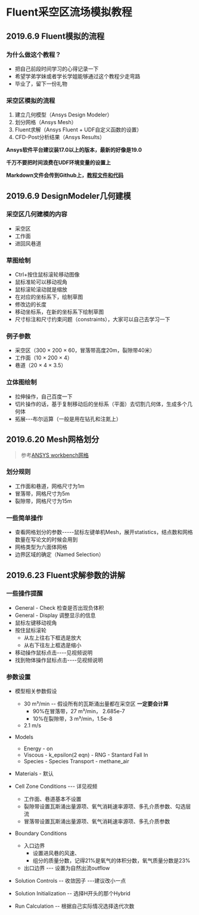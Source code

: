 # Fluent采空区流场模拟教程

## 2019.6.9 Fluent模拟的流程

### 为什么做这个教程？

- 把自己前段时间学习的心得记录一下
- 希望学弟学妹或者学长学姐能够通过这个教程少走弯路
- 毕业了，留下一份礼物

### 采空区模拟的流程

1. 建立几何模型（Ansys Design Modeler）
2. 划分网格（Ansys Mesh）
3. Fluent求解（Ansys Fluent + UDF自定义函数的设置）
4. CFD-Post分析结果（Ansys Results）

**Ansys软件平台建议装17.0以上的版本，最新的好像是19.0**

**千万不要把时间浪费在UDF环境变量的设置上**

**Markdown文件会传到Github上，[教程文件和代码](https://github.com/bbkgl/goaf)**

##  2019.6.9 DesignModeler几何建模

### 采空区几何建模的内容

- 采空区
- 工作面
- 进回风巷道

### 草图绘制

- Ctrl+按住鼠标滚轮移动图像
- 鼠标准轮可以移动视角
- 鼠标滚轮滚动就是缩放
- 在对应的坐标系下，绘制草图
- 修改边的长度
- 移动坐标系，在新的坐标系下绘制草图
- 尺寸标注和尺寸约束问题（constraints），大家可以自己去学习一下

### 例子参数

- 采空区（300 × 200 × 60，冒落带高度20m，裂隙带40米）
- 工作面（10 × 200 × 4）
- 巷道（20 × 4 × 3.5）

### 立体图绘制

- 拉伸操作，自己百度一下
- 切片操作的话，基于复制移动后的坐标系（平面）去切割几何体，生成多个几何体
- 拓展---布尔运算（一般是用在钻孔和注氮上）

## 2019.6.20 Mesh网格划分

> 参考[ANSYS workbench网格](https://www.bilibili.com/video/av21182764?from=search&seid=5245891783888294417 )

### 划分规则

- 工作面和巷道，网格尺寸为1m
- 冒落带，网格尺寸为5m
- 裂隙带，网格尺寸为15m

### 一些简单操作

- 查看网格划分的参数-----鼠标左键单机Mesh，展开statistics，结点数和网格数量在写论文的时候会用到
- 网格类型为六面体网格
- 边界区域的确定（Named Selection）

## 2019.6.23 Fluent求解参数的讲解

### 一些操作提醒

- General - Check 检查是否出现负体积
- General - Display 调整显示的信息
- 鼠标左键移动视角
- 按住鼠标滚轮
  - 从左上往右下框选是放大
  - 从右下往左上框选是缩小
- 移动操作鼠标点击----见视频说明
- 找到物体操作鼠标点击----见视频说明

### 参数设置

- 模型相关参数假设
  - 30 m³/min -- 假设所有的瓦斯涌出量都在采空区 **一定要会计算**
    - 90%在冒落带，27 m³/min， 2.685e-7
    - 10%在裂隙带，3 m³/min，1.5e-8
  - 2.1 m/s

- Models
  - Energy - on
  - Viscous - k_epsilon(2 eqn) - RNG - Stantard Fall In
  - Species - Species Transport - methane_air
- Materials - 默认
- Cell Zone Conditions --- 详见视频
  - 工作面、巷道基本不设置
  - 裂隙带设置瓦斯涌出量源项、氧气消耗速率源项、多孔介质参数、勾选层流
  - 冒落带设置瓦斯涌出量源项、氧气消耗速率源项、多孔介质参数
- Boundary Conditions
  - 入口边界
    - 设置进风巷的风速、
    - 组分的质量分数，记得21%是氧气的体积分数，氧气质量分数是23%
  - 出口边界 --- 设置为自然出流outflow

- Solution Controls  -- 收敛因子 ---建议改小一点
- Solution Initialization  -- 选择H开头的那个Hybrid
- Run Calculation -- 根据自己实际情况选择迭代次数